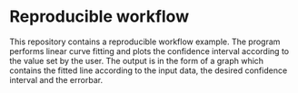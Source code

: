 # Reproducible workflow
This repository contains a reproducible workflow example.
The program performs linear curve fitting and plots the confidence interval according to the value set by the user.
The output is in the form of a graph which contains the fitted line according to the input data, the desired confidence interval and the errorbar.
